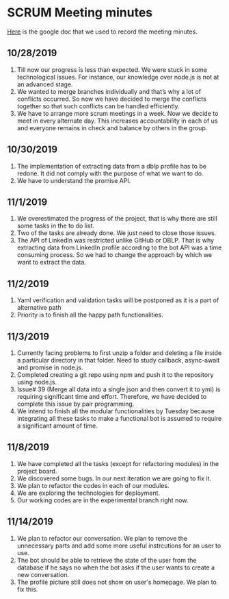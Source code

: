 # SCRUM Meeting minutes
[Here](https://docs.google.com/document/d/1WSpF12QC6ngRVm-wY1Dg5f6evlgZ2TMK4O29R8ocZuU/edit?usp=sharing) is the google doc that we  used to record the meeting minutes.

## 10/28/2019
1. Till now our progress is less than expected. We were stuck in some technological issues. For instance, our knowledge over node.js is not at an advanced stage.  
2. We wanted to merge branches individually and that’s why a lot of conflicts occurred. So now we have decided to merge the conflicts together so that such conflicts can be handled efficiently.
3. We have to arrange more scrum meetings in a week. Now we decide to meet in every alternate day. This increases accountability in each of us and everyone remains in check and balance by others in the group.

## 10/30/2019
1. The implementation of extracting data from a dblp profile has to be redone. It did not comply with the purpose of what we want to do.
2. We have to understand the promise API.

## 11/1/2019
1. We overestimated the progress of the project, that is why there are still some tasks in the to do list. 
2. Two of the tasks are already done. We just need to close those issues.
3. The API of LinkedIn was restricted unlike GitHub or DBLP. That is why extracting data from LinkedIn profile according to the bot API was a time consuming process. So we had to change the approach by which we want to extract the data. 

## 11/2/2019
1. Yaml verification and validation tasks will be postponed as it is a part of alternative path
2. Priority is to finish all the happy path functionalities.

## 11/3/2019
1. Currently facing problems to first unzip a folder and deleting a file inside a particular directory in that folder. Need to study callback, async-await and promise in node.js.
2. Completed creating a git repo using npm and push it to the repository using node.js.
3. Issue# 39 (Merge all data into a single json and then convert it to yml) is requiring significant time and effort. Therefore, we have decided to complete this issue by pair programming.
4. We intend to finish all the modular functionalities by Tuesday because integrating all these tasks to make a functional bot is assumed to require a significant amount of time.

## 11/8/2019
1. We have completed all the tasks (except for refactoring modules) in the project board. 
2. We discovered some bugs. In our next iteration we are going to fix it.
3. We plan to refactor the codes in each of our modules.
4. We are exploring the technologies for deployment.
5. Our working codes are in the experimental branch right now.

## 11/14/2019
1. We plan to refactor our conversation. We plan to remove the unnecessary parts and add some more useful instrcutions for an user to use. 
2. The bot should be able to retrieve the state of the user from the database if he says no when the bot asks if the user wants to create a new conversation.
3. The profile picture still does not show on user's homepage. We plan to fix this.


